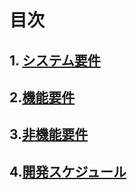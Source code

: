 # 目次
## 1. [システム要件](要求定義_システム要件.md)

## 2.[機能要件](要求定義_機能要件.md)

## 3.[非機能要件](要求定義_非機能要件.md)

## 4.[開発スケジュール](要求定義_開発スケジュール.md)
